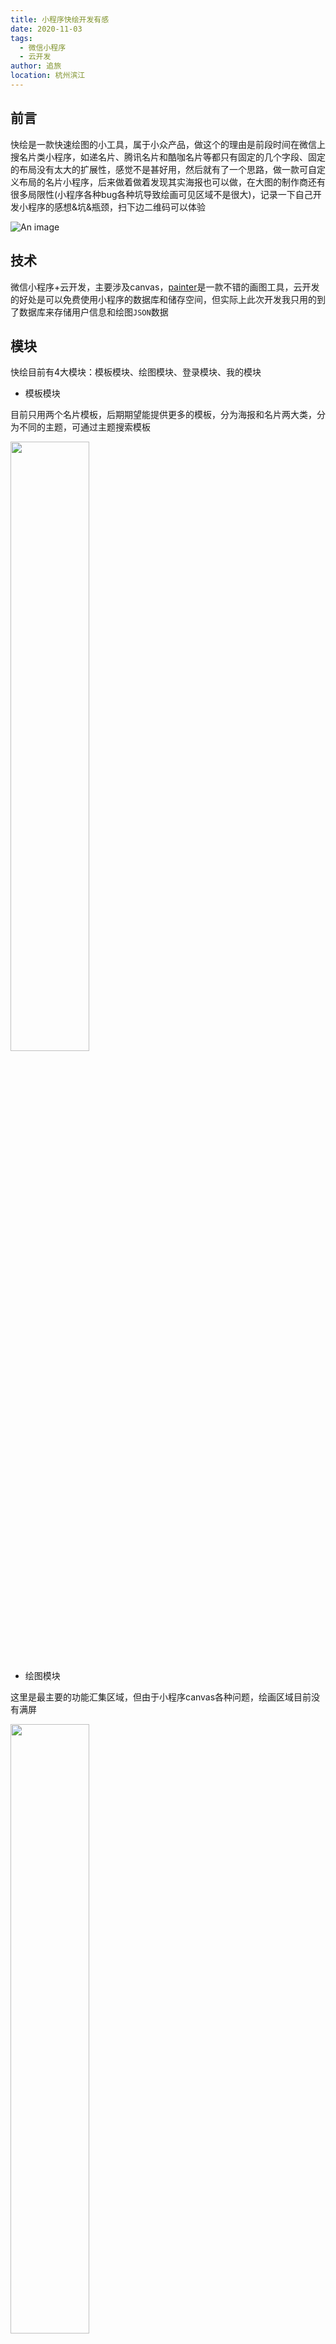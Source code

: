 ```yaml
---
title: 小程序快绘开发有感
date: 2020-11-03
tags: 
  - 微信小程序
  - 云开发
author: 追旅
location: 杭州滨江 
---
```


## 前言

快绘是一款快速绘图的小工具，属于小众产品，做这个的理由是前段时间在微信上搜名片类小程序，如递名片、腾讯名片和酷咖名片等都只有固定的几个字段、固定的布局没有太大的扩展性，感觉不是甚好用，然后就有了一个思路，做一款可自定义布局的名片小程序，后来做着做着发现其实海报也可以做，在大图的制作商还有很多局限性(小程序各种bug各种坑导致绘画可见区域不是很大)，记录一下自己开发小程序的感想&坑&瓶颈，扫下边二维码可以体验

![An image](../.vuepress/public/quickdraw/20201103quickdraw5.jpg)

## 技术

微信小程序+云开发，主要涉及canvas，[painter](https://github.com/Kujiale-Mobile/Painter)是一款不错的画图工具，云开发的好处是可以免费使用小程序的数据库和储存空间，但实际上此次开发我只用的到了数据库来存储用户信息和绘图```JSON```数据

## 模块

快绘目前有4大模块：模板模块、绘图模块、登录模块、我的模块

* 模板模块

目前只用两个名片模板，后期期望能提供更多的模板，分为海报和名片两大类，分为不同的主题，可通过主题搜索模板

<img style="width: 50%;" src="../.vuepress/public/quickdraw/20201103quickdraw4.jpg" />

* 绘图模块

这里是最主要的功能汇集区域，但由于小程序canvas各种问题，绘画区域目前没有满屏

<img style="width: 50%;" src="../.vuepress/public/quickdraw/20201103quickdraw1.jpg" />

* 登录模块

登录主要是手机用户的非敏感信息（个人小程序限制还是比较多的），登录后用户才能永久性保存制作的作品

<img style="width: 50%;" src="../.vuepress/public/quickdraw/20201103quickdraw3.jpg" />

* 我的模块

展示用的个人信息和作品

<img style="width: 50%;" src="../.vuepress/public/quickdraw/20201103quickdraw2.jpg" />

期望拓展功能模块：目前还缺少引导模块，对这块没了解的不知道如何操作、提供一个市场模块，用户可以发布自己的作品到市场，免费或者付费、绘图区域过小，绘制大图不友好、暂未设置图层关系

## 功能

有了[painter](https://github.com/Kujiale-Mobile/Painter)可以帮助解决canvas自适应、选中子元素、生成图片等大部分关于绘画方面的功能，我们只需要通过处理```JSON```数据来实现自己想要的功能，但是由于小程序canvas层级问题、```bindlongtap```事件不生效、滚动是不触发页面滚动，还是妥协了画布满屏、长按2s可移动等功能，下边介绍一下其他功能

* 授权登录

登录会将用户的一些非敏感信息（头像、昵称等）存到```users```集合中，用户每次登录去```users```集合中查询用户信息，如果存在则不存在用户再次授权登录，达到一次登录及永久登录的效果，登录后用户即可将自己的作品保存至我的

* 添加元素

目前我们支持添加```文本```、```图片```、```矩形```

* 保存图片

保存图片至本地和至我的，保存到我的需要用户授权登录，登录后我们会将用户的绘图数据存在数据库中

```js
// 保存至本地
wx.saveImageToPhotosAlbum()
// 保存至我的
db.collection('cards').add({ data })
```

* 移动整个画布

这是一个妥协的功能，本想着是长按2s后可以移动画布，但是```bindlongtap```事件不生效，改用显示移动图标，拖动移动图标移动画布

* 移动修改元素

点击元素后，弹出元素可以修改的属性，拖动元素可以移动，移动动停止后更新位置属性

* 画布正位

鉴于画布移动后很难移动到原来的问题，提供一键归为功能

* 预览

由于画布层级问题，我们只能用```cover-view```和```cover-image```来实现

* 分享

分享区别临时分享和永久分享

## 技术难点及思考

### canvas的问题

* 层级问题

绘图区域是```canvas```，期初设想是至少占满屏，配置属性部分通过```fixed```定位浮动在上边，由于```canvas```的层级问题，只能有```cover-view```、```cover-image```、```button```等标签可以覆盖，配置属性模块```input```标签层级问题无法解决

* bindlongtap方法不生效

制作大图手机屏幕是肯定不够的，所以整个```canvas```必定要可移动，避免和子元素的移动冲突，采用长按2s移动画布，但是```bindlongtap```事件不生效

思考： 关于```canvas```的各种问题测试的时候，朋友提了个方案：由于操作的都是```JSON```数据并不是图片，完全可以用普通标签（```view```等）在页面实现布局，只需要生成图片的时候使用```canvas```即可，这个方案完全可行，层级和长按事件都可以解决，制作大图上体验也会更好

### 临时分享

其实这个部分的分享完全可以不做，但本着解决问题的想法还是去实现了一下，对于正在编辑的作品，并没有这些操作的数据保存到数据库，别人点击这个分享链接进来后看不到实际分享出去的画面，体验非常的不好

怎么处理这个问题，我想起了游戏中的游客模式，游客并不想登录，也不想保存图片至我的，只是编辑后就分享了出去，由于分享的链接参数无法存储大量的数据，所以唯一的办法就是新建一个集合```timeCards```存储临时分享的数据，然后分享的链接只带上唯一标识```id```即可，每次点击分享链接进来的时候通过```id```去查询```timeCards```存储的绘画数据即可


但临时数据不可能一直存在所以就引出了定时删除数据库数据的定时任务，微信小程序提供了[定时触发器](https://developers.weixin.qq.com/miniprogram/dev/wxcloud/guide/functions/triggers.html)，可以使用这个来定时触发删除临时数据的任务，接下来看一下具体操作

1. 分享时要存储绘画数据和分享时间

```js
// createTime 分享时的时间，取服务端时间
const db = wx.cloud.database();
db.collection('timeCards').add({
  data: { ...data, createTime: db.serverDate()}
}).then()
```

2. 新建云函数，超过3天的数据删除

```js
// 云函数入口文件
const cloud = require('wx-server-sdk')
cloud.init({
  env: cloud.DYNAMIC_CURRENT_ENV
})
const day = 60 * 60 * 24 * 3 * 1000
// 云函数入口函数
exports.main = async (event, context) => {
  const db = cloud.database()
  const arr = await db.collection('timeCards').get().then(res=>{
    const currentTime = new Date().getTime()
    const { data } = res
    let deleteArr = []
    data.map(e=>{
      const { createTime } = e
      const time = new Date(createTime).getTime()
      const offstTime = currentTime - time;
      // 收集超过3天的数据
      if(offstTime > day) {
        deleteArr.push(e._id)
      }
    })
    return deleteArr
  })
  arr.map(item=>{
    db.collection('timeCards').doc(item).remove()
  })
  
}
```
3. 在config.json中配置触发器

```
{
  "triggers": [
    {
      "name": "timeCards",
      "type": "timer",
      "config": "0 0 0 * * ? *" // cron表达式，每天0点0分0秒触发
    }
  ]
}
```

4. 上传云函数和触发器

云函数目录邮件，可以看到上传云函数和上传触发器操作

## 结语

其实这是我第一次使用云开发，对于前端还是很友好的。

有了想法就该去动手实现！！！


